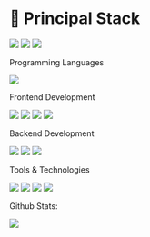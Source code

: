 # 🚀 Principal Stack 
![](https://img.shields.io/badge/React-20232A?style=for-the-badge&logo=react&logoColor=61DAFB) ![](https://img.shields.io/badge/Node.js-43853D?style=for-the-badge&logo=node.js&logoColor=white) ![](https://img.shields.io/badge/MongoDB-4EA94B?style=for-the-badge&logo=mongodb&logoColor=white)

Programming Languages

![](https://img.shields.io/badge/JavaScript-F7DF1E?style=for-the-badge&logo=javascript&logoColor=black)

Frontend Development

![](https://img.shields.io/badge/React-20232A?style=for-the-badge&logo=react&logoColor=61DAFB) ![](https://img.shields.io/badge/Redux-593D88?style=for-the-badge&logo=redux&logoColor=white) ![](https://img.shields.io/badge/HTML5-E34F26?style=for-the-badge&logo=html5&logoColor=white) ![](https://img.shields.io/badge/CSS3-1572B6?style=for-the-badge&logo=css3&logoColor=white)

Backend Development

![](https://img.shields.io/badge/MongoDB-4EA94B?style=for-the-badge&logo=mongodb&logoColor=white) ![](https://img.shields.io/badge/Express.js-404D59?style=for-the-badge) ![](https://img.shields.io/badge/Node.js-43853D?style=for-the-badge&logo=node.js&logoColor=white)

Tools & Technologies

![](https://img.shields.io/badge/Material--UI-0081CB?style=for-the-badge&logo=material-ui&logoColor=white) ![](https://img.shields.io/badge/GitHub-100000?style=for-the-badge&logo=github&logoColor=white) ![](https://img.shields.io/badge/Vercel-000000?style=for-the-badge&logo=vercel&logoColor=white) ![](https://img.shields.io/badge/Heroku-430098?style=for-the-badge&logo=heroku&logoColor=white)


Github Stats:

![](https://github-readme-stats.vercel.app/api/top-langs/?username=Jancot1&theme=blue-green)
